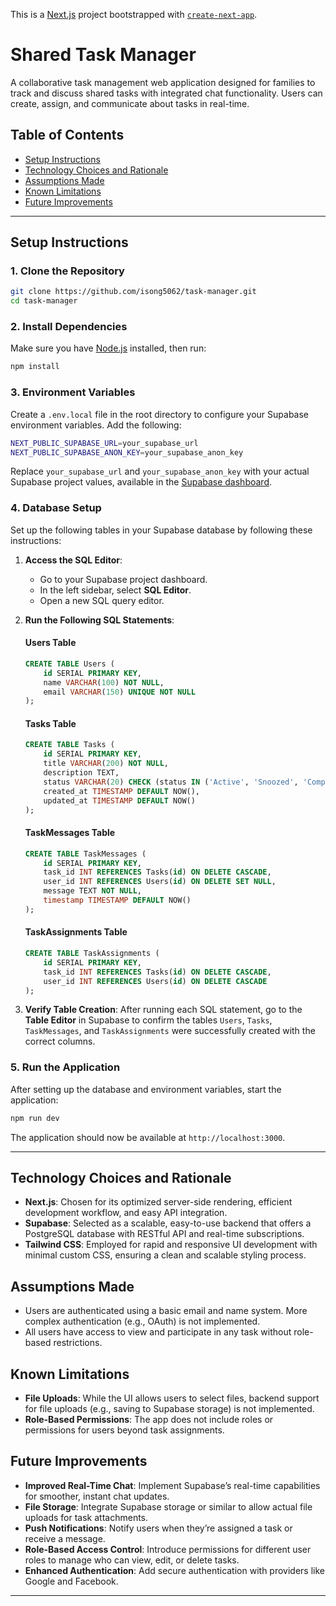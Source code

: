 This is a [Next.js](https://nextjs.org) project bootstrapped with [`create-next-app`](https://nextjs.org/docs/app/api-reference/cli/create-next-app).

# Shared Task Manager

A collaborative task management web application designed for families to track and discuss shared tasks with integrated chat functionality. Users can create, assign, and communicate about tasks in real-time.

## Table of Contents

- [Setup Instructions](#setup-instructions)
- [Technology Choices and Rationale](#technology-choices-and-rationale)
- [Assumptions Made](#assumptions-made)
- [Known Limitations](#known-limitations)
- [Future Improvements](#future-improvements)

---

## Setup Instructions

### 1. Clone the Repository

```bash
git clone https://github.com/isong5062/task-manager.git
cd task-manager
```

### 2. Install Dependencies

Make sure you have [Node.js](https://nodejs.org/) installed, then run:

```bash
npm install
```

### 3. Environment Variables

Create a `.env.local` file in the root directory to configure your Supabase environment variables. Add the following:

```bash
NEXT_PUBLIC_SUPABASE_URL=your_supabase_url
NEXT_PUBLIC_SUPABASE_ANON_KEY=your_supabase_anon_key
```

Replace `your_supabase_url` and `your_supabase_anon_key` with your actual Supabase project values, available in the [Supabase dashboard](https://app.supabase.io/).

### 4. Database Setup

Set up the following tables in your Supabase database by following these instructions:

1. **Access the SQL Editor**:
   - Go to your Supabase project dashboard.
   - In the left sidebar, select **SQL Editor**.
   - Open a new SQL query editor.

2. **Run the Following SQL Statements**:

   #### Users Table
   ```sql
   CREATE TABLE Users (
       id SERIAL PRIMARY KEY,
       name VARCHAR(100) NOT NULL,
       email VARCHAR(150) UNIQUE NOT NULL
   );
   ```

   #### Tasks Table
   ```sql
   CREATE TABLE Tasks (
       id SERIAL PRIMARY KEY,
       title VARCHAR(200) NOT NULL,
       description TEXT,
       status VARCHAR(20) CHECK (status IN ('Active', 'Snoozed', 'Completed')) DEFAULT 'Active',
       created_at TIMESTAMP DEFAULT NOW(),
       updated_at TIMESTAMP DEFAULT NOW()
   );
   ```

   #### TaskMessages Table
   ```sql
   CREATE TABLE TaskMessages (
       id SERIAL PRIMARY KEY,
       task_id INT REFERENCES Tasks(id) ON DELETE CASCADE,
       user_id INT REFERENCES Users(id) ON DELETE SET NULL,
       message TEXT NOT NULL,
       timestamp TIMESTAMP DEFAULT NOW()
   );
   ```

   #### TaskAssignments Table
   ```sql
   CREATE TABLE TaskAssignments (
       id SERIAL PRIMARY KEY,
       task_id INT REFERENCES Tasks(id) ON DELETE CASCADE,
       user_id INT REFERENCES Users(id) ON DELETE CASCADE
   );
   ```

3. **Verify Table Creation**:
   After running each SQL statement, go to the **Table Editor** in Supabase to confirm the tables `Users`, `Tasks`, `TaskMessages`, and `TaskAssignments` were successfully created with the correct columns.

### 5. Run the Application

After setting up the database and environment variables, start the application:

```bash
npm run dev
```

The application should now be available at `http://localhost:3000`.

---

## Technology Choices and Rationale

- **Next.js**: Chosen for its optimized server-side rendering, efficient development workflow, and easy API integration.
- **Supabase**: Selected as a scalable, easy-to-use backend that offers a PostgreSQL database with RESTful API and real-time subscriptions.
- **Tailwind CSS**: Employed for rapid and responsive UI development with minimal custom CSS, ensuring a clean and scalable styling process.

## Assumptions Made

- Users are authenticated using a basic email and name system. More complex authentication (e.g., OAuth) is not implemented.
- All users have access to view and participate in any task without role-based restrictions.

## Known Limitations

- **File Uploads**: While the UI allows users to select files, backend support for file uploads (e.g., saving to Supabase storage) is not implemented.
- **Role-Based Permissions**: The app does not include roles or permissions for users beyond task assignments.

## Future Improvements

- **Improved Real-Time Chat**: Implement Supabase’s real-time capabilities for smoother, instant chat updates.
- **File Storage**: Integrate Supabase storage or similar to allow actual file uploads for task attachments.
- **Push Notifications**: Notify users when they’re assigned a task or receive a message.
- **Role-Based Access Control**: Introduce permissions for different user roles to manage who can view, edit, or delete tasks.
- **Enhanced Authentication**: Add secure authentication with providers like Google and Facebook.

---
